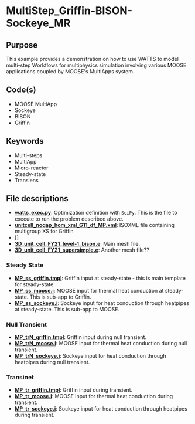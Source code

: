 # MultiStep_Griffin-BISON-Sockeye_MR

## Purpose

This example provides a demonstration on how to use WATTS to model multi-step Workflows for multiphysics simulation involving various MOOSE applications coupled by MOOSE's MultiApps system.

## Code(s)
 
- MOOSE MultiApp
- Sockeye
- BISON
- Griffin

## Keywords
 
- Multi-steps
- MultiApp
- Micro-reactor
- Steady-state
- Transiens

## File descriptions

- [__watts_exec.py__](watts_exec.py): Optimization definition with `SciPy`. This is the file to execute to run the problem described above.
- [__unitcell_nogap_hom_xml_G11_df_MP.xml__](unitcell_nogap_hom_xml_G11_df_MP.xml): ISOXML file containing multigroup XS for Griffin
- []
- [__3D_unit_cell_FY21_level-1_bison.e__](3D_unit_cell_FY21_level-1_bison.e): Main mesh file.
- [__3D_unit_cell_FY21_supersimple.e__](3D_unit_cell_FY21_supersimple.e): Another mesh file??

### Steady State
- [__MP_ss_griffin.tmpl__](MP_ss_griffin.tmpl): Griffin input at steady-state - this is main template for steady-state.
- [__MP_ss_moose.i__](MP_ss_moose.i): MOOSE input for thermal heat conduction at steady-state. This is sub-app to Griffin.
- [__MP_ss_sockeye.i__](MP_ss_sockeye.i): Sockeye input for heat conduction through heatpipes at steady-state. This is sub-app to MOOSE.

### Null Transient
- [__MP_trN_griffin.tmpl__](MP_trN_griffin.tmpl): Griffin input during null transient.
- [__MP_trN_moose.i__](MP_trN_moose.i): MOOSE input for thermal heat conduction during null transient.
- [__MP_trN_sockeye.i__](MP_trN_sockeye.i): Sockeye input for heat conduction through heatpipes during null transient.

### Transinet
- [__MP_tr_griffin.tmpl__](MP_tr_griffin.tmpl): Griffin input during transient.
- [__MP_tr_moose.i__](MP_tr_moose.i): MOOSE input for thermal heat conduction during transient.
- [__MP_tr_sockeye.i__](MP_tr_sockeye.i): Sockeye input for heat conduction through heatpipes during transient.